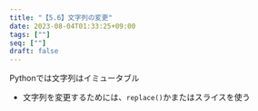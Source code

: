 ```yaml
---
title: "【5.6】文字列の変更"
date: 2023-08-04T01:33:25+09:00
tags: [""]
seq: [""]
draft: false
---
```


Pythonでは文字列はイミュータブル
- 文字列を変更するためには、`replace()`かまたはスライスを使う